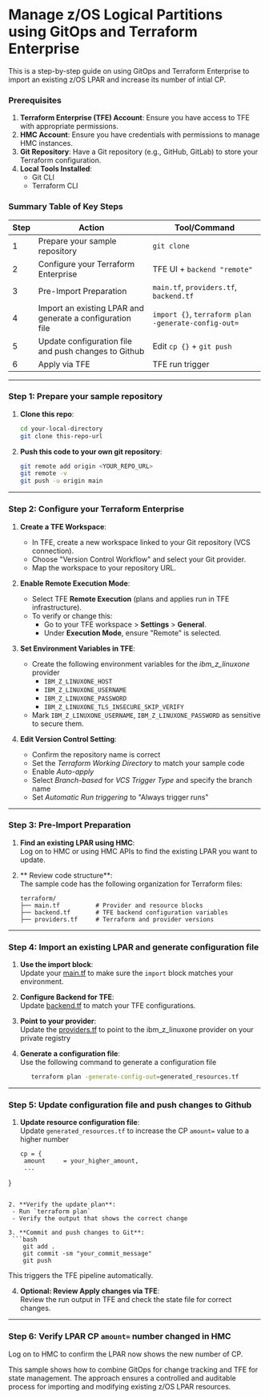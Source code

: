 # Manage z/OS Logical Partitions using GitOps and Terraform Enterprise

This is a step-by-step guide on using GitOps and Terraform Enterprise to import an existing z/OS LPAR and increase its number of intial CP.

### Prerequisites
1.  **Terraform Enterprise (TFE) Account**: Ensure you have access to TFE with appropriate permissions.
2.  **HMC Account**: Ensure you have credentials with permissions to manage HMC instances.
3.  **Git Repository**: Have a Git repository (e.g., GitHub, GitLab) to store your Terraform configuration.
4.  **Local Tools Installed**:
    *   Git CLI 
    *   Terraform CLI 

### Summary Table of Key Steps
| Step | Action | Tool/Command |
|------|--------|--------------|
| 1 | Prepare your sample repository | `git clone` |
| 2 | Configure your Terraform Enterprise | TFE UI + `backend "remote"` |
| 3 | Pre-Import Preparation | `main.tf`, `providers.tf`, `backend.tf` |
| 4 | Import an existing LPAR and generate a configuration file  | `import {}`, `terraform plan -generate-config-out=` |
| 5 | Update configuration file and push changes to Github | Edit `cp {}` + `git push` |
| 6 | Apply via TFE | TFE run trigger |
---
###  Step 1: Prepare your sample repository
1.  **Clone this repo**:
    ```bash
    cd your-local-directory
    git clone this-repo-url
    ```

2.  **Push this code to your own git repository**:
    ```bash
    git remote add origin <YOUR_REPO_URL>
    git remote -v
    git push -u origin main
    ```

---
###  Step 2: Configure your Terraform Enterprise
1. **Create a TFE Workspace**:
    *   In TFE, create a new workspace linked to your Git repository (VCS connection).
    *   Choose "Version Control Workflow" and select your Git provider.
    *   Map the workspace to your repository URL.
  
2. **Enable Remote Execution Mode**:
    *   Select TFE **Remote Execution** (plans and applies run in TFE infrastructure).
    *   To verify or change this:
        *   Go to your TFE workspace > **Settings** > **General**.
        *   Under **Execution Mode**, ensure "Remote" is selected.
3. **Set Environment Variables in TFE**:
    *   Create the following environment variables for the *ibm_z_linuxone* provider
        *   `IBM_Z_LINUXONE_HOST`
        *   `IBM_Z_LINUXONE_USERNAME` 
        *   `IBM_Z_LINUXONE_PASSWORD` 
        *   `IBM_Z_LINUXONE_TLS_INSECURE_SKIP_VERIFY`
    *   Mark  `IBM_Z_LINUXONE_USERNAME`, `IBM_Z_LINUXONE_PASSWORD`  as sensitive to secure them.
4. **Edit Version Control Setting**:
    * Confirm the repository name is correct
    * Set the *Terraform Working Directory* to match your sample code
    * Enable *Auto-apply*
    * Select *Branch-based* for *VCS Trigger Type* and specify the branch name
    * Set *Automatic Run triggering* to "Always trigger runs"

---
### Step 3: Pre-Import Preparation
1. **Find an existing LPAR using HMC**:  
   Log on to HMC or using HMC APIs to find the existing LPAR you want to update.

2. ** Review code structure**:  
   The sample code has the following organization for Terraform files:  
   ```
   terraform/
   ├── main.tf          # Provider and resource blocks
   ├── backend.tf       # TFE backend configuration variables
   ├── providers.tf     # Terraform and provider versions
   ``` 
---

### Step 4: Import an existing LPAR and generate configuration file
1. **Use the import block**:  
   Update your [main.tf](terraform/main.tf) to make sure the `import` block matches your environment. 

2. **Configure Backend for TFE**:  
   Update [backend.tf](terraform/backend.tf) to match your TFE configurations.  

3. **Point to your provider**:  
   Update the [providers.tf](terraform/providers.tf) to point to the ibm_z_linuxone provider on your private registry

4. **Generate a configuration file**:  
   Use the following command to generate a configuration file
   ```bash
      terraform plan -generate-config-out=generated_resources.tf
---

### Step 5: Update configuration file and push changes to Github
1. **Update resource configuration file**:  
   Update `generated_resources.tf` to increase the CP `amount=` value to a higher number
   ```hcl
   cp = {
    amount     = your_higher_amount,
    ...
  }
  ```

2. **Verify the update plan**:  
   - Run `terraform plan` 
   - Verify the output that shows the correct change
  
3. **Commit and push changes to Git**:  
   ```bash
      git add .
      git commit -sm "your_commit_message"
      git push
   ```
   This triggers the TFE pipeline automatically.

4. **Optional: Review Apply changes via TFE**:  
   Review the run output in TFE and check the state file for correct changes.
---

### Step 6: Verify LPAR CP `amount=` number changed in HMC
   Log on to HMC to confirm the LPAR now shows the new number of CP.

This sample shows how to combine GitOps for change tracking and TFE for state management. The approach ensures a controlled and auditable process for importing and modifying existing z/OS LPAR resources.